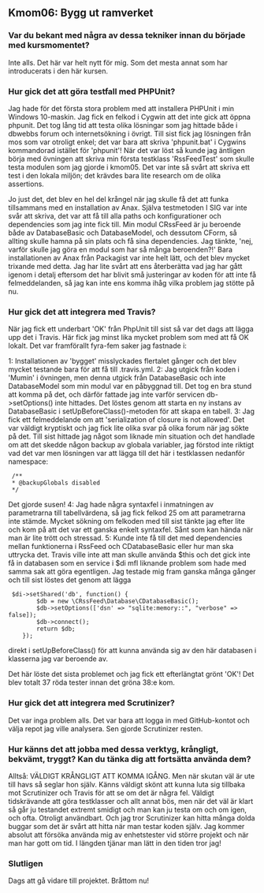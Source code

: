 
 
Kmom06: Bygg ut ramverket
------------------------------------

### Var du bekant med några av dessa tekniker innan du började med kursmomentet? ###

Inte alls. Det här var helt nytt för mig. Som det mesta annat som har introducerats i den här kursen.

### Hur gick det att göra testfall med PHPUnit? ###

Jag hade för det första stora problem med att installera PHPUnit i min Windows 10-maskin.
Jag fick en felkod i Cygwin att det inte gick att öppna phpunit. Det tog lång tid 
att testa olika lösningar som jag hittade både i dbwebbs forum och internetsökning i övrigt.
Till sist fick jag lösningen från mos som var otroligt enkel; det var bara att skriva 
'phpunit.bat' i Cygwins kommandorad istället för 'phpunit'! När det var löst så kunde
jag äntligen börja med övningen att skriva min första testklass 'RssFeedTest' som 
skulle testa modulen som jag gjorde i kmom05. Det var inte så svårt att skriva ett 
test i den lokala miljön; det krävdes bara lite research om de olika assertions.

Jo just det, det blev en hel del krångel när jag skulle få det att funka tillsammans 
med en installation av Anax. Själva testmetoden I SIG var inte svår att skriva, 
det var att få till alla paths och konfigurationer och dependencies som jag inte fick till.
Min modul CRssFeed är ju beroende både av DatabaseBasic och DatabaseModel, och dessutom
CForm, så allting skulle hamna på sin plats och få sina dependencies. 
Jag tänkte, 'nej, varför skulle jag göra en modul som har så många beroenden?!' 
Bara installationen av Anax från Packagist var inte helt lätt, och det blev mycket trixande med detta.
Jag har lite svårt att ens återberätta vad jag har gått igenom i detalj eftersom 
det har blivit små justeringar av koden för att inte få felmeddelanden, så jag
kan inte ens komma ihåg vilka problem jag stötte på nu.

### Hur gick det att integrera med Travis? ###

När jag fick ett underbart 'OK' från PhpUnit till sist så var det dags att lägga upp det  i Travis. 
Här fick jag minst lika mycket problem som med att få OK lokalt. Det var framförallt
fyra-fem saker jag fastnade i:

1: Installationen av 'bygget' misslyckades flertalet gånger
och det blev mycket testande bara för att få till .travis.yml. 2: Jag utgick från koden
i 'Mumin' i övningen, men denna utgick från DatabaseBasic och inte DatabaseModel 
som min modul var en påbyggnad till. Det tog en bra stund att komma på det, och därför fattade
jag inte varför servicen db->setOptions() inte hittades. Det löstes genom att 
starta en ny instans av DatabaseBasic i setUpBeforeClass()-metoden för att skapa 
en tabell. 3: Jag fick ett felmeddelande om att 'serialization of closure is not allowed'.
Det var väldigt kryptiskt och jag fick lite olika svar på olika forum när jag sökte på det.
Till sist hittade jag något som liknade min situation och det handlade om att det skedde
någon backup av globala variabler, jag förstod inte riktigt vad det var men lösningen 
var att lägga till det här i testklassen nedanför namespace:

     /**
     * @backupGlobals disabled
     */
    
Det gjorde susen! 4: Jag hade några syntaxfel i inmatningen av parametrarna till
tabellvärdena, så jag fick felkod 25 om att parametrarna inte stämde. Mycket sökning
om felkoden med till sist tänkte jag efter lite och kom på att det var ett ganska 
enkelt syntaxfel. Sånt som kan hända när man är lite trött och stressad. 5: Kunde
inte få till det med dependencies mellan funktionerna i RssFeed och CDatabaseBasic 
eller hur man ska uttrycka det. Travis ville inte att man skulle använda $this och
det gick inte få in databasen som en service i $di mfl liknande problem som hade 
med samma sak att göra egentligen. Jag testade mig fram ganska många gånger och 
till sist löstes det genom att lägga 

     $di->setShared('db', function() {
            $db = new \CRssFeed\Database\CDatabaseBasic();
            $db->setOptions(['dsn' => "sqlite:memory::", "verbose" => false]);
            $db->connect();
            return $db;
        });
        
direkt i setUpBeforeClass() för att kunna använda sig av den här databasen i 
klasserna jag var beroende av. 

Det här löste det sista problemet och jag fick ett efterlängtat grönt 'OK'! 
Det blev totalt 37 röda tester innan det gröna 38:e kom.

### Hur gick det att integrera med Scrutinizer? ###

Det var inga problem alls. Det var bara att logga in med GitHub-kontot och
välja repot jag ville analysera. Sen gjorde Scrutinizer resten.

### Hur känns det att jobba med dessa verktyg, krångligt, bekvämt, tryggt? Kan du tänka dig att fortsätta använda dem? ###

Alltså: VÄLDIGT KRÅNGLIGT ATT KOMMA IGÅNG. Men när skutan väl är ute till havs så 
seglar hon själv. Känns väldigt skönt att kunna luta sig tillbaka mot Scrutinizer och
Travis för att se om det är några fel. Väldigt tidskrävande att göra testklasser och 
allt annat bös, men när det väl är klart så går ju testandet extremt smidigt och 
man kan ju testa om och om igen, och ofta. Otroligt användbart. Och jag tror 
Scrutinizer kan hitta många dolda buggar som det är svårt att hitta när man testar 
koden själv. Jag kommer absolut att försöka använda mig av enhetstester vid större 
projekt och när man har gott om tid. I längden tjänar man lätt in den tiden tror jag!

### Slutligen ###

Dags att gå vidare till projektet. Bråttom nu!
